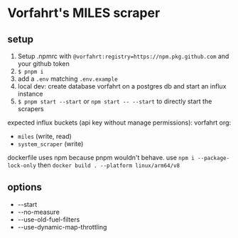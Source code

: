 # Vorfahrt's MILES scraper

## setup

1. Setup .npmrc with `@vorfahrt:registry=https://npm.pkg.github.com` and your github token
2. `$ pnpm i`
3. add a `.env` matching `.env.example`
4. local dev: create database vorfahrt on a postgres db and start an influx instance
5. `$ pnpm start --start` or `npm start -- --start` to directly start the scrapers

expected influx buckets (api key without manage permissions):
vorfahrt org:
- `miles` (write, read)
- `system_scraper` (write)

dockerfile uses npm because pnpm wouldn't behave. use `npm i --package-lock-only` then `docker build . --platform linux/arm64/v8`

## options
- --start
- --no-measure
- --use-old-fuel-filters
- --use-dynamic-map-throttling